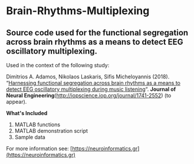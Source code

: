# Brain-Rhythms-Multiplexing
## Source code used for the functional segregation across brain rhythms as a means to detect EEG oscillatory multiplexing.

Used in the context of the following study:

Dimitrios A. Adamos, Nikolaos Laskaris, Sifis Micheloyannis (2018). “[Harnessing functional segregation across brain rhythms as a means to detect EEG oscillatory multiplexing during music listening](http://iopscience.iop.org/article/10.1088/1741-2552/aaac36)“. **Journal of Neural Engineering**(http://iopscience.iop.org/journal/1741-2552) (to appear). 

**What's Included**
1. MATLAB functions
2. MATLAB demonstration script 
3. Sample data 

For more information see: [https://neuroinformatics.gr](https://neuroinformatics.gr)
